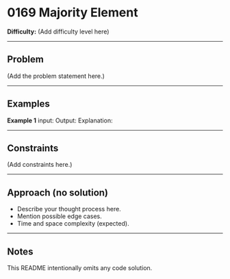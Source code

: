 # 0169 Majority Element

**Difficulty:** (Add difficulty level here)

---

## Problem

(Add the problem statement here.)

---

## Examples

**Example 1**
input:
Output:
Explanation:

---

## Constraints
(Add constraints here.)

---

## Approach (no solution)
- Describe your thought process here.
- Mention possible edge cases.
- Time and space complexity (expected).

---

## Notes
This README intentionally omits any code solution.
